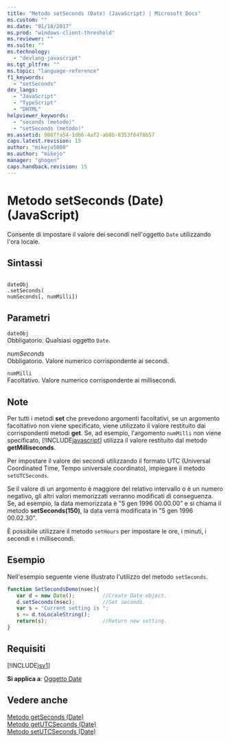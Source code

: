 ```yaml
---
title: "Metodo setSeconds (Date) (JavaScript) | Microsoft Docs"
ms.custom: ""
ms.date: "01/18/2017"
ms.prod: "windows-client-threshold"
ms.reviewer: ""
ms.suite: ""
ms.technology: 
  - "devlang-javascript"
ms.tgt_pltfrm: ""
ms.topic: "language-reference"
f1_keywords: 
  - "setSeconds"
dev_langs: 
  - "JavaScript"
  - "TypeScript"
  - "DHTML"
helpviewer_keywords: 
  - "seconds (metodo)"
  - "setSeconds (metodo)"
ms.assetid: 986ffa54-1db6-4af2-ab8b-8353f64f0b57
caps.latest.revision: 15
author: "mikejo5000"
ms.author: "mikejo"
manager: "ghogen"
caps.handback.revision: 15
---
```

# Metodo setSeconds (Date) (JavaScript)
Consente di impostare il valore dei secondi nell'oggetto `Date` utilizzando l'ora locale.  
  
## Sintassi  
  
```  
  
dateObj  
.setSeconds(  
numSeconds[, numMilli])   
```  
  
## Parametri  
 `dateObj`  
 Obbligatorio.  Qualsiasi oggetto `Date`.  
  
 *numSeconds*  
 Obbligatorio.  Valore numerico corrispondente ai secondi.  
  
 `numMilli`  
 Facoltativo.  Valore numerico corrispondente ai millisecondi.  
  
## Note  
 Per tutti i metodi **set** che prevedono argomenti facoltativi, se un argomento facoltativo non viene specificato, viene utilizzato il valore restituito dai corrispondenti metodi **get**.  Se, ad esempio, l'argomento `numMilli` non viene specificato, [!INCLUDE[javascript](../../javascript/includes/javascript-md.md)] utilizza il valore restituito dal metodo **getMilliseconds**.  
  
 Per impostare il valore dei secondi utilizzando il formato UTC \(Universal Coordinated Time, Tempo universale coordinato\), impiegare il metodo `setUTCSeconds`.  
  
 Se il valore di un argomento è maggiore del relativo intervallo o è un numero negativo, gli altri valori memorizzati verranno modificati di conseguenza.  Se, ad esempio, la data memorizzata è "5 gen 1996 00.00.00" e si chiama il metodo **setSeconds\(150\)**, la data verrà modificata in "5 gen 1996 00.02.30".  
  
 È possibile utilizzare il metodo `setHours` per impostare le ore, i minuti, i secondi e i millisecondi.  
  
## Esempio  
 Nell'esempio seguente viene illustrato l'utilizzo del metodo `setSeconds`.  
  
```javascript  
function SetSecondsDemo(nsec){  
   var d = new Date();         //Create Date object.  
   d.setSeconds(nsec);         //Set seconds.  
   var s = "Current setting is ";  
   s += d.toLocaleString();  
   return(s);                  //Return new setting.  
}  
```  
  
## Requisiti  
 [!INCLUDE[jsv1](../../javascript/misc/includes/jsv1-md.md)]  
  
 **Si applica a**: [Oggetto Date](../../javascript/reference/date-object-javascript.md)  
  
## Vedere anche  
 [Metodo getSeconds \(Date\)](../../javascript/reference/getseconds-method-date-javascript.md)   
 [Metodo getUTCSeconds \(Date\)](../../javascript/reference/getutcseconds-method-date-javascript.md)   
 [Metodo setUTCSeconds \(Date\)](../../javascript/reference/setutcseconds-method-date-javascript.md)